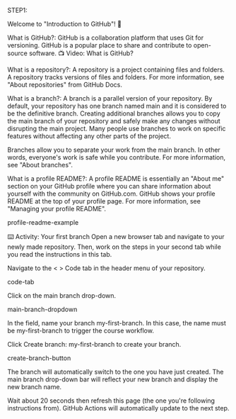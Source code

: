 STEP1:

Welcome to "Introduction to GitHub"! 👋

What is GitHub?: GitHub is a collaboration platform that uses Git for versioning. GitHub is a popular place to share and contribute to open-source software.
📺 Video: What is GitHub?

What is a repository?: A repository is a project containing files and folders. A repository tracks versions of files and folders. For more information, see "About repositories" from GitHub Docs.

What is a branch?: A branch is a parallel version of your repository. By default, your repository has one branch named main and it is considered to be the definitive branch. Creating additional branches allows you to copy the main branch of your repository and safely make any changes without disrupting the main project. Many people use branches to work on specific features without affecting any other parts of the project.

Branches allow you to separate your work from the main branch. In other words, everyone's work is safe while you contribute. For more information, see "About branches".

What is a profile README?: A profile README is essentially an "About me" section on your GitHub profile where you can share information about yourself with the community on GitHub.com. GitHub shows your profile README at the top of your profile page. For more information, see "Managing your profile README".

profile-readme-example

⌨️ Activity: Your first branch
Open a new browser tab and navigate to your newly made repository. Then, work on the steps in your second tab while you read the instructions in this tab.

Navigate to the < > Code tab in the header menu of your repository.

code-tab

Click on the main branch drop-down.

main-branch-dropdown

In the field, name your branch my-first-branch. In this case, the name must be my-first-branch to trigger the course workflow.

Click Create branch: my-first-branch to create your branch.

create-branch-button

The branch will automatically switch to the one you have just created. The main branch drop-down bar will reflect your new branch and display the new branch name.

Wait about 20 seconds then refresh this page (the one you're following instructions from). GitHub Actions will automatically update to the next step.
